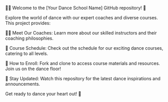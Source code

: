 🕺💃 Welcome to the [Your Dance School Name] GitHub repository! 🎉

Explore the world of dance with our expert coaches and diverse courses. This project provides:

👯‍♂️ Meet Our Coaches: Learn more about our skilled instructors and their coaching philosophies.

📅 Course Schedule: Check out the schedule for our exciting dance courses, catering to all levels.

🚀 How to Enroll: Fork and clone to access course materials and resources. Join us on the dance floor!

🔔 Stay Updated: Watch this repository for the latest dance inspirations and announcements.

Get ready to dance your heart out! 💫
